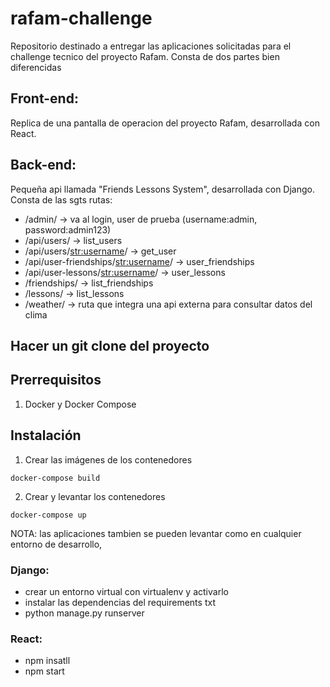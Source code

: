 # rafam-challenge
Repositorio destinado a entregar las aplicaciones solicitadas para el challenge tecnico del proyecto Rafam. 
Consta de dos partes bien diferencidas

## Front-end:
Replica de una pantalla de operacion del proyecto Rafam, desarrollada con React.

## Back-end:
Pequeña api llamada "Friends Lessons System", desarrollada con Django.
Consta de las sgts rutas:
* /admin/   -> va al login, user de prueba (username:admin, password:admin123)
* /api/users/                           -> list_users
* /api/users/<str:username>/            -> get_user
* /api/user-friendships/<str:username>/ -> user_friendships
* /api/user-lessons/<str:username>/     -> user_lessons
* /friendships/                         -> list_friendships
* /lessons/                             -> list_lessons
* /weather/  -> ruta que integra una api externa para consultar datos del clima

## Hacer un git clone del proyecto

## Prerrequisitos

1. Docker y Docker Compose

## Instalación

1. Crear las imágenes de los contenedores
```
docker-compose build
```

2. Crear y levantar los contenedores
```
docker-compose up
```

NOTA: las aplicaciones tambien se pueden levantar como en cualquier entorno de desarrollo,
### Django: 
* crear un entorno virtual con virtualenv y activarlo 
* instalar las dependencias del requirements txt
* python manage.py runserver

### React:
* npm insatll
* npm start
